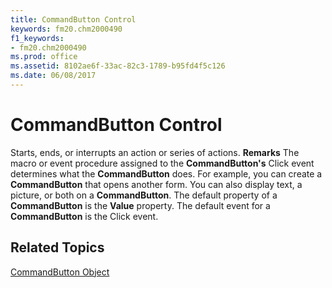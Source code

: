 ```yaml
---
title: CommandButton Control
keywords: fm20.chm2000490
f1_keywords:
- fm20.chm2000490
ms.prod: office
ms.assetid: 8102ae6f-33ac-82c3-1789-b95fd4f5c126
ms.date: 06/08/2017
---
```



# CommandButton Control



Starts, ends, or interrupts an action or series of actions.
 **Remarks**
The macro or event procedure assigned to the  **CommandButton's** Click event determines what the **CommandButton** does. For example, you can create a **CommandButton** that opens another form. You can also display text, a picture, or both on a **CommandButton**.
The default property of a  **CommandButton** is the **Value** property.
The default event for a  **CommandButton** is the Click event.

## Related Topics

[CommandButton Object](../../../api/Outlook.commandbutton.object.md)


